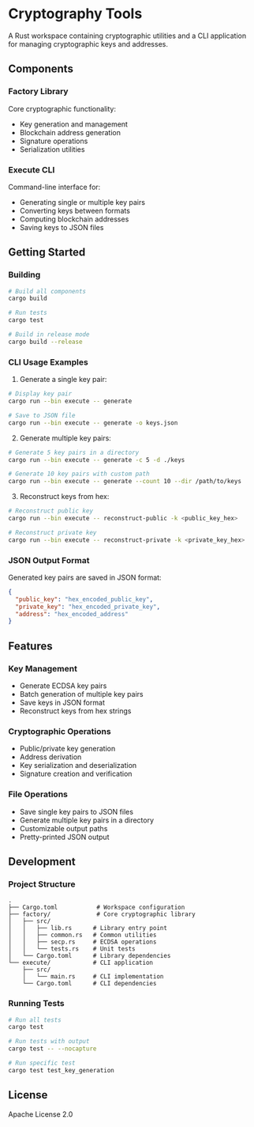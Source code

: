 # Cryptography Tools

A Rust workspace containing cryptographic utilities and a CLI application for managing cryptographic keys and addresses.

## Components

### Factory Library
Core cryptographic functionality:
- Key generation and management
- Blockchain address generation
- Signature operations
- Serialization utilities

### Execute CLI
Command-line interface for:
- Generating single or multiple key pairs
- Converting keys between formats
- Computing blockchain addresses
- Saving keys to JSON files

## Getting Started

### Building
```bash
# Build all components
cargo build

# Run tests
cargo test

# Build in release mode
cargo build --release
```

### CLI Usage Examples

1. Generate a single key pair:
```bash
# Display key pair
cargo run --bin execute -- generate

# Save to JSON file
cargo run --bin execute -- generate -o keys.json
```

2. Generate multiple key pairs:
```bash
# Generate 5 key pairs in a directory
cargo run --bin execute -- generate -c 5 -d ./keys

# Generate 10 key pairs with custom path
cargo run --bin execute -- generate --count 10 --dir /path/to/keys
```

3. Reconstruct keys from hex:
```bash
# Reconstruct public key
cargo run --bin execute -- reconstruct-public -k <public_key_hex>

# Reconstruct private key
cargo run --bin execute -- reconstruct-private -k <private_key_hex>
```

### JSON Output Format
Generated key pairs are saved in JSON format:
```json
{
  "public_key": "hex_encoded_public_key",
  "private_key": "hex_encoded_private_key",
  "address": "hex_encoded_address"
}
```

## Features

### Key Management
- Generate ECDSA key pairs
- Batch generation of multiple key pairs
- Save keys in JSON format
- Reconstruct keys from hex strings

### Cryptographic Operations
- Public/private key generation
- Address derivation
- Key serialization and deserialization
- Signature creation and verification

### File Operations
- Save single key pairs to JSON files
- Generate multiple key pairs in a directory
- Customizable output paths
- Pretty-printed JSON output

## Development

### Project Structure
```
.
├── Cargo.toml           # Workspace configuration
├── factory/             # Core cryptographic library
│   ├── src/
│   │   ├── lib.rs      # Library entry point
│   │   ├── common.rs   # Common utilities
│   │   ├── secp.rs     # ECDSA operations
│   │   └── tests.rs    # Unit tests
│   └── Cargo.toml      # Library dependencies
└── execute/            # CLI application
    ├── src/
    │   └── main.rs     # CLI implementation
    └── Cargo.toml      # CLI dependencies
```

### Running Tests
```bash
# Run all tests
cargo test

# Run tests with output
cargo test -- --nocapture

# Run specific test
cargo test test_key_generation
```

## License
Apache License 2.0
